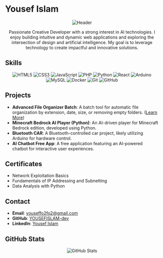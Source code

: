 # Yousef Islam

<p align="center">
  <img src="https://capsule-render.vercel.app/api?text=Hey there! I'm Yousef&animation=fadeIn&type=waving&color=gradient&height=100" alt="Header" />
</p>

<p align="center">Passionate Creative Developer with a strong interest in AI technologies. I enjoy building intuitive and dynamic web applications and exploring the intersection of design and artificial intelligence. My goal is to leverage technology to create impactful and innovative solutions.</p>

## Skills

<p align="center">
  <img src="https://img.shields.io/badge/html5-%23E34F26.svg?style=for-the-badge&logo=html5&logoColor=white" alt="HTML5" />
  <img src="https://img.shields.io/badge/css3-%231572B6.svg?style=for-the-badge&logo=css3&logoColor=white" alt="CSS3" />
  <img src="https://img.shields.io/badge/javascript-%23323330.svg?style=for-the-badge&logo=javascript&logoColor=%23F7DF1E" alt="JavaScript" />
  <img src="https://img.shields.io/badge/php-%23777BB4.svg?style=for-the-badge&logo=php&logoColor=white" alt="PHP" />
  <img src="https://img.shields.io/badge/python-3670A0?style=for-the-badge&logo=python&logoColor=ffdd54" alt="Python" />
  <img src="https://img.shields.io/badge/react-%2320232a.svg?style=for-the-badge&logo=react&logoColor=%2361DAFB" alt="React" />
  <img src="https://img.shields.io/badge/arduino-00979D?style=for-the-badge&logo=arduino&logoColor=white" alt="Arduino" />
  <img src="https://img.shields.io/badge/mysql-4479A1.svg?style=for-the-badge&logo=mysql&logoColor=white" alt="MySQL" />
  <img src="https://img.shields.io/badge/docker-%230db7ed.svg?style=for-the-badge&logo=docker&logoColor=white" alt="Docker" />
  <img src="https://img.shields.io/badge/git-%23F05033.svg?style=for-the-badge&logo=git&logoColor=white" alt="Git" />
  <img src="https://img.shields.io/badge/github-%23121011.svg?style=for-the-badge&logo=github&logoColor=white" alt="GitHub" />
</p>

## Projects

- **Advanced File Organizer Batch**: A batch tool for automatic file organization by extension, date, size, or removing empty folders. ([Learn More](https://yousef-dev.tech/selfhosted/organizer_web.shtml))
- **Minecraft Bedrock AI Player (Python)**: An AI-driven player for Minecraft Bedrock edition, developed using Python.
- **Bluetooth CAR**: A Bluetooth-controlled car project, likely utilizing Arduino for hardware control.
- **AI Chatbot Free App**: A free application featuring an AI-powered chatbot for interactive user experiences.

## Certificates

- Network Exploitation Basics
- Fundamentals of IP Addressing and Subnetting
- Data Analysis with Python

## Contact

- **Email**: [youseffo2fo2@gmail.com](mailto:youseffo2fo2@gmail.com)
- **GitHub**: [YOUSEFISLAM-dev](https://github.com/YOUSEFISLAM-dev)
- **LinkedIn**: [Yousef Islam](https://eg.linkedin.com/in/yousef-islam-470788287)

## GitHub Stats

<p align="center">
  <img src="https://github-readme-stats.vercel.app/api?username=YOUSEFISLAM-dev&show_icons=true&theme=radical" alt="GitHub Stats" />
</p>
